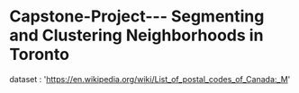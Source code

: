 # Capstone-Project--- Segmenting and Clustering Neighborhoods in Toronto
dataset : 'https://en.wikipedia.org/wiki/List_of_postal_codes_of_Canada:_M'

